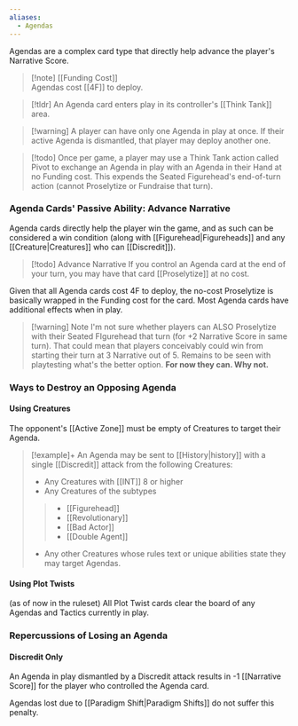```yaml
---
aliases:
  - Agendas
---
```

Agendas are a complex card type that directly help advance the player's Narrative Score.

 > [!note] [[Funding Cost]]  
 > Agendas cost [[4F]] to deploy.

 > [!tldr] An Agenda card enters play in its controller's [[Think Tank]] area.
 
 > [!warning] A player can have only one Agenda in play at once.
 > If their active Agenda is dismantled, that player may deploy another one.
 
>[!todo] Once per game, a player may use a Think Tank action called Pivot to exchange an Agenda in play with an Agenda in their Hand at no Funding cost. 
>This expends the Seated Figurehead's end-of-turn action (cannot Proselytize or Fundraise that turn).

### Agenda Cards' Passive Ability: Advance Narrative

Agenda cards directly help the player win the game, and as such can be considered a win condition (along with [[Figurehead|Figureheads]] and any [[Creature|Creatures]] who can [[Discredit]]).

> [!todo] Advance Narrative
> If you control an Agenda card at the end of your turn, you may have that card [[Proselytize]] at no cost.

Given that all Agenda cards cost 4F to deploy, the no-cost Proselytize is basically wrapped in the Funding cost for the card. Most Agenda cards have additional effects when in play.

> [!warning] Note
> I'm not sure whether players can ALSO Proselytize with their Seated FIgurehead that turn (for +2 Narrative Score in same turn). That could mean that players conceivably could win from starting their turn at 3 Narrative out of 5. Remains to be seen with playtesting what's the better option. **For now they can. Why not.**

### Ways to Destroy an Opposing Agenda

#### Using Creatures

The opponent's [[Active Zone]] must be empty of Creatures to target their Agenda.

> [!example]+ An Agenda may be sent to [[History|history]] with a single [[Discredit]] attack from the following Creatures:
>
>- Any Creatures with [[INT]] 8 or higher
>- Any Creatures of the subtypes 
> >- [[Figurehead]]
> >- [[Revolutionary]]
> >- [[Bad Actor]]
> >- [[Double Agent]]
> - Any other Creatures whose rules text or unique abilities state they may target Agendas.

#### Using Plot Twists

(as of now in the ruleset) All Plot Twist cards clear the board of any Agendas and Tactics currently in play.


### Repercussions of Losing an Agenda 

#### Discredit Only
An Agenda in play dismantled by a Discredit attack results in -1 [[Narrative Score]] for the player who controlled the Agenda card.

Agendas lost due to [[Paradigm Shift|Paradigm Shifts]] do not suffer this penalty.


